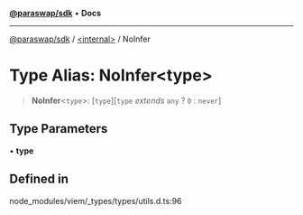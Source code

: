 [**@paraswap/sdk**](../../README.md) • **Docs**

***

[@paraswap/sdk](../../globals.md) / [\<internal\>](../README.md) / NoInfer

# Type Alias: NoInfer\<type\>

> **NoInfer**\<`type`\>: [`type`]\[`type` *extends* `any` ? `0` : `never`\]

## Type Parameters

• **type**

## Defined in

node\_modules/viem/\_types/types/utils.d.ts:96
